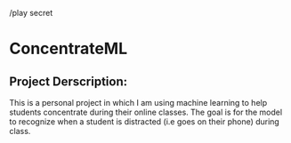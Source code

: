 /play secret
# ConcentrateML

## Project Derscription:
This is a personal project in which I am using machine learning to help students concentrate during their online classes. The goal is for the model to recognize when a student is distracted (i.e goes on their phone) during class. 


